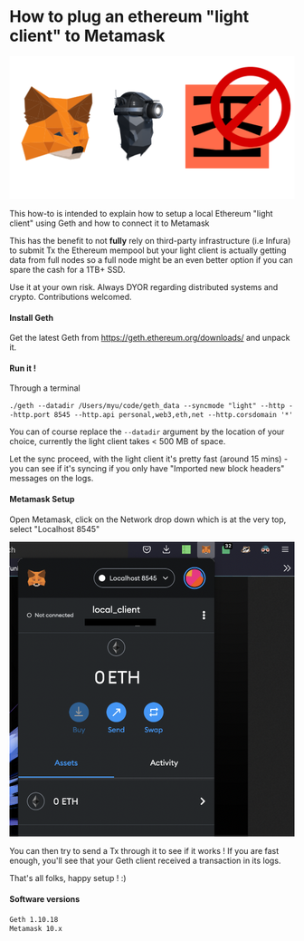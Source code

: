 # How to plug an ethereum "light client" to Metamask

![img](header.png)

This how-to is intended to explain how to setup a local Ethereum "light client" using Geth and how to connect it to Metamask

This has the benefit to not **fully** rely on third-party infrastructure (i.e Infura) to submit Tx the Ethereum mempool but your light client is actually getting data from full nodes so a full node might be an even better option if you can spare the cash for a 1TB+ SSD.

Use it at your own risk. Always DYOR regarding distributed systems and crypto. Contributions welcomed.

#### Install Geth

Get the latest Geth from https://geth.ethereum.org/downloads/ and unpack it.
    
#### Run it !

Through a terminal

    ./geth --datadir /Users/myu/code/geth_data --syncmode "light" --http --http.port 8545 --http.api personal,web3,eth,net --http.corsdomain '*'

You can of course replace the `--datadir` argument by the location of your choice, currently the light client takes < 500 MB of space.

Let the sync proceed, with the light client it's pretty fast (around 15 mins) - you can see if it's syncing if you only have "Imported new block headers" messages on the logs.

#### Metamask Setup

Open Metamask, click on the Network drop down which is at the very top, select "Localhost 8545"

![img](local_client.png)

You can then try to send a Tx through it to see if it works ! If you are fast enough, you'll see that your Geth client received a transaction in its logs.

That's all folks, happy setup ! :)

#### Software versions

    Geth 1.10.18
    Metamask 10.x